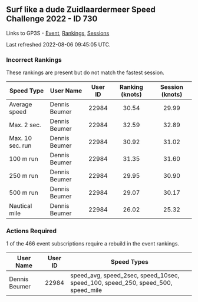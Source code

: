 ## Surf like a dude Zuidlaardermeer Speed Challenge 2022 - ID 730

Links to GP3S - [Event](https://www.gps-speedsurfing.com/default.aspx?mnu=event&val=730), [Rankings](https://www.gps-speedsurfing.com/default.aspx?mnu=eventranking&val=730), [Sessions](https://www.gps-speedsurfing.com/default.aspx?mnu=eventsessions&val=730)

Last refreshed 2022-08-06 09:45:05 UTC.

### Incorrect Rankings

These rankings are present but do not match the fastest session.

| Speed Type | User Name | User ID | Ranking (knots) | Session (knots) |
| ---------- | --------- | :-----: | :-------------: | :-------------: |
| Average speed | Dennis Beumer | 22984 | 30.54 | 29.99 |
| Max. 2 sec. | Dennis Beumer | 22984 | 32.59 | 32.89 |
| Max. 10 sec. run | Dennis Beumer | 22984 | 30.92 | 31.02 |
| 100 m run | Dennis Beumer | 22984 | 31.35 | 31.60 |
| 250 m run | Dennis Beumer | 22984 | 29.95 | 30.90 |
| 500 m run | Dennis Beumer | 22984 | 29.07 | 30.17 |
| Nautical mile | Dennis Beumer | 22984 | 26.02 | 25.32 |

### Actions Required

1 of the 466 event subscriptions require a rebuild in the event rankings.

| User Name | User ID | Speed Types |
| --------- | :-----: | ----------- |
| Dennis Beumer | 22984 | speed_avg, speed_2sec, speed_10sec, speed_100, speed_250, speed_500, speed_mile |
